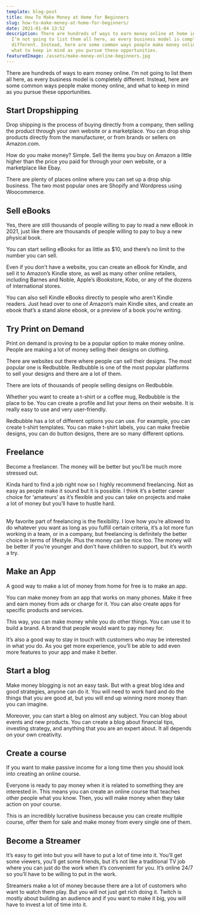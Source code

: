 ```yaml
---
template: blog-post
title: How To Make Money at Home for Beginners
slug: how-to-make-money-at-home-for-beginners/
date: 2021-01-04 13:52
description: There are hundreds of ways to earn money online at home in 2021.
  I’m not going to list them all here, as every business model is completely
  different. Instead, here are some common ways people make money online, and
  what to keep in mind as you pursue these opportunities.
featuredImage: /assets/make-money-online-beginners.jpg
---
```

<!--StartFragment-->

There are hundreds of ways to earn money online. I’m not going to list them all here, as every business model is completely different. Instead, here are some common ways people make money online, and what to keep in mind as you pursue these opportunities.

<!--EndFragment-->

<!--StartFragment-->

## Start Dropshipping

<!--EndFragment-->

<!--StartFragment-->

Drop shipping is the process of buying directly from a company, then selling the product through your own website or a marketplace. You can drop ship products directly from the manufacturer, or from brands or sellers on Amazon.com.

<!--EndFragment-->

<!--StartFragment-->

How do you make money? Simple. Sell the items you buy on Amazon a little higher than the price you paid for through your own website, or a marketplace like Ebay.

<!--EndFragment-->

<!--StartFragment-->

There are plenty of places online where you can set up a drop ship business. The two most popular ones are Shopify and Wordpress using Woocommerce.

<!--EndFragment-->



<!--StartFragment-->

## Sell eBooks

<!--EndFragment-->

<!--StartFragment-->

Yes, there are still thousands of people willing to pay to read a new eBook in 2021, just like there are thousands of people willing to pay to buy a new physical book.

<!--EndFragment-->

<!--StartFragment-->

You can start selling eBooks for as little as $10, and there’s no limit to the number you can sell.

<!--EndFragment-->

<!--StartFragment-->

Even if you don’t have a website, you can create an eBook for Kindle, and sell it to Amazon’s Kindle store, as well as many other online retailers, including Barnes and Noble, Apple’s iBookstore, Kobo, or any of the dozens of international stores.

<!--EndFragment-->

<!--StartFragment-->

You can also sell Kindle eBooks directly to people who aren’t Kindle readers. Just head over to one of Amazon’s main Kindle sites, and create an ebook that’s a stand alone ebook, or a preview of a book you’re writing.

<!--EndFragment-->

<!--StartFragment-->

## Try Print on Demand

<!--EndFragment-->

<!--StartFragment-->

Print on demand is proving to be a popular option to make money online. People are making a lot of money selling their designs on clothing.

<!--EndFragment-->

<!--StartFragment-->

There are websites out there where people can sell their designs. The most popular one is Redbubble. Redbubble is one of the most popular platforms to sell your designs and there are a lot of them.

<!--EndFragment-->

<!--StartFragment-->

There are lots of thousands of people selling designs on Redbubble.

<!--EndFragment-->

<!--StartFragment-->

Whether you want to create a t-shirt or a coffee mug, Redbubble is the place to be. You can create a profile and list your items on their website. It is really easy to use and very user-friendly.

<!--EndFragment-->

<!--StartFragment-->

Redbubble has a lot of different options you can use. For example, you can create t-shirt templates. You can make t-shirt labels, you can make freebie designs, you can do button designs, there are so many different options.

<!--EndFragment-->



<!--StartFragment-->

## Freelance

<!--EndFragment-->

<!--StartFragment-->

Become a freelancer. The money will be better but you’ll be much more stressed out.

<!--EndFragment-->

<!--StartFragment-->

Kinda hard to find a job right now so I highly recommend freelancing. Not as easy as people make it sound but it is possible. I think it’s a better career choice for ‘amateurs’ as it’s flexible and you can take on projects and make a lot of money but you’ll have to hustle hard.

<!--EndFragment-->

<!--StartFragment-->

\
My favorite part of freelancing is the flexibility. I love how you’re allowed to do whatever you want as long as you fulfill certain criteria, it’s a lot more fun working in a team, or in a company, but freelancing is definitely the better choice in terms of lifestyle. Plus the money can be nice too. The money will be better if you’re younger and don’t have children to support, but it’s worth a try.

<!--EndFragment-->

<!--StartFragment-->

## Make an App

<!--EndFragment-->

<!--StartFragment-->

A good way to make a lot of money from home for free is to make an app.

<!--EndFragment-->

<!--StartFragment-->

You can make money from an app that works on many phones. Make it free and earn money from ads or charge for it. You can also create apps for specific products and services.

<!--EndFragment-->

<!--StartFragment-->

This way, you can make money while you do other things. You can use it to build a brand. A brand that people would want to pay money for.

<!--EndFragment-->

<!--StartFragment-->

It’s also a good way to stay in touch with customers who may be interested in what you do. As you get more experience, you’ll be able to add even more features to your app and make it better.

<!--EndFragment-->



<!--StartFragment-->

## Start a blog

<!--EndFragment-->

<!--StartFragment-->

Make money blogging is not an easy task. But with a great blog idea and good strategies, anyone can do it. You will need to work hard and do the things that you are good at, but you will end up winning more money than you can imagine.

<!--EndFragment-->

<!--StartFragment-->

Moreover, you can start a blog on almost any subject. You can blog about events and new products. You can create a blog about financial tips, investing strategy, and anything that you are an expert about. It all depends on your own creativity.

<!--EndFragment-->

<!--StartFragment-->

## Create a course

<!--EndFragment-->

<!--StartFragment-->

If you want to make passive income for a long time then you should look into creating an online course.

<!--EndFragment-->

<!--StartFragment-->

Everyone is ready to pay money when it is related to something they are interested in. This means you can create an online course that teaches other people what you know. Then, you will make money when they take action on your course.

<!--EndFragment-->

<!--StartFragment-->

This is an incredibly lucrative business because you can create multiple course, offer them for sale and make money from every single one of them.

<!--EndFragment-->



<!--StartFragment-->

## Become a Streamer

<!--EndFragment-->

<!--StartFragment-->

It’s easy to get into but you will have to put a lot of time into it. You’ll get some viewers, you’ll get some friends, but it’s not like a traditional TV job where you can just do the work when it’s convenient for you. It’s online 24/7 so you’ll have to be willing to put in the work.

<!--EndFragment-->

<!--StartFragment-->

Streamers make a lot of money because there are a lot of customers who want to watch them play. But you will not just get rich doing it. Twitch is mostly about building an audience and if you want to make it big, you will have to invest a lot of time into it.

<!--EndFragment-->